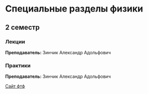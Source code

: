 # Специальные разделы физики 

## 2 семестр

### Лекции

**Преподаватель:** Зинчик Александр Адольфович


### Практики 

**Преподаватель:** Зинчик Александр Адольфович

[Сайт фтф](https://study.physics.itmo.ru/?redirect=0)
